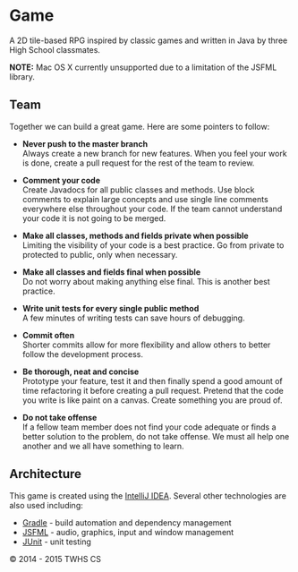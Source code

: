 Game
====
A 2D tile-based RPG inspired by classic games and written in Java by three High School classmates.

**NOTE:** Mac OS X currently unsupported due to a limitation of the JSFML library.

Team
----
Together we can build a great game. Here are some pointers to follow:

+ **Never push to the master branch**  
Always create a new branch for new features. When you feel your work is done, create a pull request for the rest of 
the team to review.


+ **Comment your code**  
Create Javadocs for all public classes and methods. Use block comments to explain large concepts and use single line 
comments everywhere else throughout your code. If the team cannot understand your code it is not going to be merged.


+ **Make all classes, methods and fields private when possible**  
Limiting the visibility of your code is a best practice. Go from private to protected to public, only when necessary.


+ **Make all classes and fields final when possible**  
Do not worry about making anything else final. This is another best practice.
 

+ **Write unit tests for every single public method**  
A few minutes of writing tests can save hours of debugging.


+ **Commit often**  
Shorter commits allow for more flexibility and allow others to better follow the development process.


+ **Be thorough, neat and concise**  
Prototype your feature, test it and then finally spend a good amount of time refactoring it before creating a pull 
request. Pretend that the code you write is like paint on a canvas. Create something you are proud of.


+ **Do not take offense**  
If a fellow team member does not find your code adequate or finds a better solution to the problem, do not take 
offense. We must all help one another and we all have something to learn.

Architecture
------------
This game is created using the [IntelliJ IDEA](https://www.jetbrains.com/idea/). Several other technologies are also
used including:

+ [Gradle](https://gradle.org/) - build automation and dependency management
+ [JSFML](http://jsfml.org/) - audio, graphics, input and window management
+ [JUnit](http://junit.org/) - unit testing

&copy; 2014 - 2015 TWHS CS
